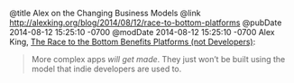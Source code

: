 @title Alex on the Changing Business Models
@link http://alexking.org/blog/2014/08/12/race-to-bottom-platforms
@pubDate 2014-08-12 15:25:10 -0700
@modDate 2014-08-12 15:25:10 -0700
Alex King, <a href="http://alexking.org/blog/2014/08/12/race-to-bottom-platforms">The Race to the Bottom Benefits Platforms (not Developers)</a>:

>More complex apps <em>will get made</em>. They just won’t be built using the model that indie developers are used to.
